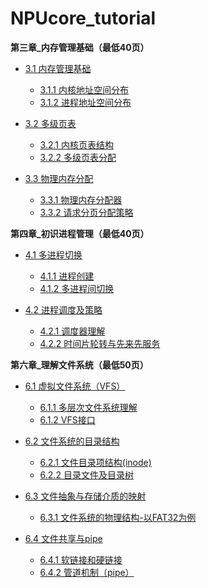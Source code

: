 # NPUcore_tutorial

**第三章_内存管理基础（最低40页）**
* [3.1 内存管理基础](P_3/P_3_1.md)
  * [3.1.1 内核地址空间分布]()
  * [3.1.2 进程地址空间分布]()
  
* [3.2 多级页表](P_3/P_3_2.md)
  * [3.2.1 内核页表结构]()
  * [3.2.2 多级页表分配]()

* [3.3 物理内存分配](P_3/P_3_3.md)
  * [3.3.1 物理内存分配器]()
  * [3.3.2 请求分页分配策略]()

**第四章_初识进程管理（最低40页）**  
* [4.1 多进程切换](P_4/P_4_1.md)  
  * [4.1.1 进程创建]()
  * [4.1.2 多进程间切换]()  

* [4.2 进程调度及策略](P_4/P_4_2.md)  
  * [4.2.1 调度器理解]()
  * [4.2.2 时间片轮转与先来先服务]()

**第六章_理解文件系统（最低50页）**
* [6.1 虚拟文件系统（VFS）]()
  * [6.1.1 多层次文件系统理解]()
  * [6.1.2 VFS接口]()
  
* [6.2 文件系统的目录结构]()
  * [6.2.1 文件目录项结构(inode)]()
  * [6.2.2 目录文件及目录树]()
  
* [6.3 文件抽象与存储介质的映射]()
  * [6.3.1 文件系统的物理结构-以FAT32为例]()

* [6.4 文件共享与pipe]()
  * [6.4.1 软链接和硬链接]()
  * [6.4.2 管道机制（pipe）]()
